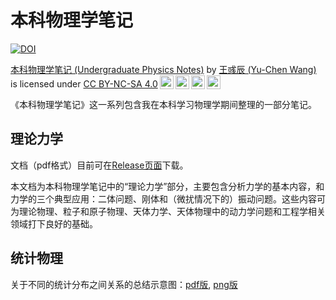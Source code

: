 # 本科物理学笔记
[![DOI](https://zenodo.org/badge/737472794.svg)](https://zenodo.org/doi/10.5281/zenodo.10447280)

<p xmlns:cc="http://creativecommons.org/ns#" xmlns:dct="http://purl.org/dc/terms/"><a property="dct:title" rel="cc:attributionURL" href="https://github.com/ycwang-hello/notes-undergrad-phys">本科物理学笔记 (Undergraduate Physics Notes)</a> by <a rel="cc:attributionURL dct:creator" property="cc:attributionName" href="https://github.com/ycwang-hello/">王彧辰 (Yu-Chen Wang)</a> is licensed under <a href="http://creativecommons.org/licenses/by-nc-sa/4.0/?ref=chooser-v1" target="_blank" rel="license noopener noreferrer" style="display:inline-block;">CC BY-NC-SA 4.0<img style="height:22px!important;margin-left:3px;vertical-align:text-bottom;" src="https://mirrors.creativecommons.org/presskit/icons/cc.svg?ref=chooser-v1"><img style="height:22px!important;margin-left:3px;vertical-align:text-bottom;" src="https://mirrors.creativecommons.org/presskit/icons/by.svg?ref=chooser-v1"><img style="height:22px!important;margin-left:3px;vertical-align:text-bottom;" src="https://mirrors.creativecommons.org/presskit/icons/nc.svg?ref=chooser-v1"><img style="height:22px!important;margin-left:3px;vertical-align:text-bottom;" src="https://mirrors.creativecommons.org/presskit/icons/sa.svg?ref=chooser-v1"></a></p>

《本科物理学笔记》这一系列包含我在本科学习物理学期间整理的一部分笔记。

## 理论力学
文档（pdf格式）目前可在[Release页面](https://github.com/ycwang-hello/notes-undergrad-phys/releases/latest)下载。

本文档为本科物理学笔记中的“理论力学”部分，主要包含分析力学的基本内容，和力学的三个典型应用：二体问题、刚体和（微扰情况下的）振动问题。这些内容可为理论物理、粒子和原子物理、天体力学、天体物理中的动力学问题和工程学相关领域打下良好的基础。

## 统计物理

关于不同的统计分布之间关系的总结示意图：[pdf版](stat_mech_dist.pdf), [png版](stat_mech_dist.png)

